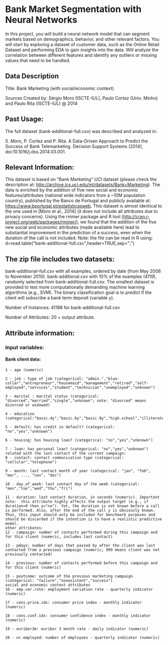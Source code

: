 # Bank Market Segmentation with Neural Networks
In this project, you will build a neural network model that can segment markets based on demographics, behavior, and other relevant factors. You will start by exploring a dataset of customer data, such as the Online Retail Dataset and performing EDA to gain insights into the data. Will analyze the correlation between different features and identify any outliers or missing values that need to be handled.

## Data Description
Title: Bank Marketing (with social/economic context)

Sources Created by: Sérgio Moro (ISCTE-IUL), Paulo Cortez (Univ. Minho) and Paulo Rita (ISCTE-IUL) @ 2014

## Past Usage:

The full dataset (bank-additional-full.csv) was described and analyzed in:

S. Moro, P. Cortez and P. Rita. A Data-Driven Approach to Predict the Success of Bank Telemarketing. Decision Support Systems (2014), doi:10.1016/j.dss.2014.03.001.

## Relevant Information:

This dataset is based on "Bank Marketing" UCI dataset (please check the description at: http://archive.ics.uci.edu/ml/datasets/Bank+Marketing). The data is enriched by the addition of five new social and economic features/attributes (national wide indicators from a ~10M population country), published by the Banco de Portugal and publicly available at: https://www.bportugal.pt/estatisticasweb. This dataset is almost identical to the one used in [Moro et al., 2014] (it does not include all attributes due to privacy concerns). Using the rminer package and R tool (http://cran.r-project.org/web/packages/rminer/), we found that the addition of the five new social and economic attributes (made available here) lead to substantial improvement in the prediction of a success, even when the duration of the call is not included. Note: the file can be read in R using: d=read.table("bank-additional-full.csv",header=TRUE,sep=";")

## The zip file includes two datasets:

bank-additional-full.csv with all examples, ordered by date (from May 2008 to November 2010).
bank-additional.csv with 10% of the examples (4119), randomly selected from bank-additional-full.csv. The smallest dataset is provided to test more computationally demanding machine learning algorithms (e.g., SVM).
The binary classification goal is to predict if the client will subscribe a bank term deposit (variable y).

Number of Instances: 41188 for bank-additional-full.csv

Number of Attributes: 20 + output attribute.

## Attribute information:

### Input variables:
#### Bank client data:
```
1 - age (numeric)

2 - job : type of job (categorical: "admin.","blue-collar","entrepreneur","housemaid","management","retired","self-employed","services","student","technician","unemployed","unknown")

3 - marital : marital status (categorical: "divorced","married","single","unknown"; note: "divorced" means divorced or widowed)

4 - education (categorical:"basic.4y","basic.6y","basic.9y","high.school","illiterate","professional.course","university.degree","unknown")

5 - default: has credit in default? (categorical: "no","yes","unknown")

6 - housing: has housing loan? (categorical: "no","yes","unknown")

7 - loan: has personal loan? (categorical: "no","yes","unknown")
related with the last contact of the current campaign:
8 - contact: contact communication type (categorical: "cellular","telephone")

9 - month: last contact month of year (categorical: "jan", "feb", "mar", ..., "nov", "dec")

10 - day_of_week: last contact day of the week (categorical: "mon","tue","wed","thu","fri")

11 - duration: last contact duration, in seconds (numeric). Important note:  this attribute highly affects the output target (e.g., if duration=0 then y="no"). Yet, the duration is not known before a call is performed. Also, after the end of the call y is obviously known. Thus, this input should only be included for benchmark purposes and should be discarded if the intention is to have a realistic predictive model.
other attributes:
12 - campaign: number of contacts performed during this campaign and for this client (numeric, includes last contact)

13 - pdays: number of days that passed by after the client was last contacted from a previous campaign (numeric; 999 means client was not previously contacted)

14 - previous: number of contacts performed before this campaign and for this client (numeric)

15 - poutcome: outcome of the previous marketing campaign (categorical: "failure","nonexistent","success")
social and economic context attributes
16 - emp.var.rate: employment variation rate - quarterly indicator (numeric)

17 - cons.price.idx: consumer price index - monthly indicator (numeric)     

18 - cons.conf.idx: consumer confidence index - monthly indicator (numeric)     

19 - euribor3m: euribor 3 month rate - daily indicator (numeric)

20 - nr.employed: number of employees - quarterly indicator (numeric)
```

